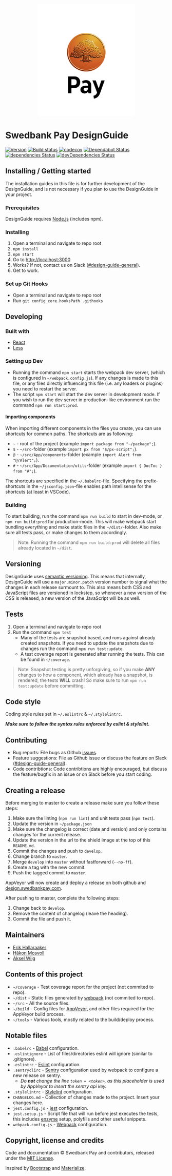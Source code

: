 <p align="center">
    <img src="./src/img/logo/spay_vertical_pos.svg" width=300 />
</p>

# Swedbank Pay DesignGuide

[![Version](https://img.shields.io/badge/Version-3.0.0-blue.svg)](https://github.com/swedbankpay/design.swedbankpay.com/releases/tag/3.0.0)
[![Build status](https://ci.appveyor.com/api/projects/status/1dii19sqw1m7xtsn/branch/master?svg=true)](https://ci.appveyor.com/project/PayEx/design-swedbankpay-com/branch/master)
[![codecov](https://codecov.io/gh/swedbankpay/design.swedbankpay.com/branch/develop/graph/badge.svg)](https://codecov.io/gh/swedbankpay/design.swedbankpay.com)
[![Dependabot Status](https://api.dependabot.com/badges/status?host=github&repo=SwedbankPay/design.swedbankpay.com)](https://dependabot.com)
[![dependencies Status](https://david-dm.org/swedbankpay/design.swedbankpay.com/status.svg)](https://david-dm.org/swedbankpay/design.swedbankpay.com)
[![devDependencies Status](https://david-dm.org/swedbankpay/design.swedbankpay.com/dev-status.svg)](https://david-dm.org/swedbankpay/design.swedbankpay.com?type=dev)

## Installing / Getting started

The installation guides in this file is for further development of the DesignGuide, and is not necessary if you plan to use the DesignGuide in your project.

### Prerequisites

DesignGuide requires [Node.js](https://nodejs.org/en/) (includes npm).

### Installing

1. Open a terminal and navigate to repo root
2. `npm install`
3. `npm start`
4. Go to <http://localhost:3000>
5. Works? If not, contact us on Slack ([#design-guide-general](https://payex.slack.com/messages/C0L3W8B2S/)).
6. Get to work.

### Set up Git Hooks

- Open a terminal and navigate to repo root
- Run `git config core.hooksPath .githooks`

## Developing

### Built with

- [React](https://reactjs.org/)
- [Less](http://lesscss.org/)

### Setting up Dev

- Running the command `npm start` starts the webpack dev server, (which is configured in `~/webpack.config.js`). If any changes is made to this file, or any files directly influencing this file (i.e. any loaders or plugins) you need to restart the server.
- The script `npm start` will start the dev server in development mode. If you wish to run the dev server in production-like environment run the command `npm run start:prod`.

#### Importing components

When importing different components in the files you create, you can use shortcuts for common paths. The shortcuts are as following:

- `~` - root of the project (example `import package from "~/package";`).
- `$` - `~/src`-folder (example `import px from "$/px-script";`).
- `@` - `~/src/App/components`-folder (example `import Alert from "@/Alert";`).
- `#` - `~/src/App/Documentation/utils`-folder (example `import { DocToc } from "#";`).

The shortcuts are specified in the `~/.babelrc`-file. Specifying the prefix-shortcuts in the `~/jsconfig.json`-file enables path intellisense for the shortcuts (at least in VSCode).

### Building

To start building, run the command `npm run build` to start in dev-mode, or `npm run build:prod` for production-mode. This will make webpack start bundling everything and make static files in the `~/dist/`-folder. Also make sure all tests pass, or make changes to them accordingly.
> Note: Running the command `npm run build:prod` will delete all files already located in `~/dist`.

## Versioning

DesignGuide uses [semantic versioning](http://semver.org/). This means that internally, DesignGuide will use a `major.minor.patch` version number to signal what the changes in each release surmount to. This also means both CSS and JavaScript files are versioned in lockstep, so whenever a new version of the CSS is released, a new version of the JavaScript will be as well.

## Tests

1. Open a terminal and navigate to repo root
2. Run the command `npm test`
    - Many of the tests are snapshot based, and runs against already created snapshots. If you need to update the snapshots due to changes run the command `npm run test:update`.
    - A test coverage report is generated after running the tests. This can be found in `~/coverage`.
> Note: Snapshot testing is pretty unforgiving, so if you make __ANY__ changes to how a component, which already has a snapshot, is rendered, the tests __WILL__ crash! So make sure to run `npm run test:update` before committing.

## Code style

Coding style rules set in `~/.eslintrc` & `~/.stylelintrc`.

__*Make sure to follow the syntax rules enforced by eslint & stylelint.*__

## Contributing

- Bug reports: File bugs as Github [issues](https://github.com/swedbankpay/design.swedbankpay.com/issues).
- Feature suggestions: File as Github issue or discuss the feature on Slack ([#design-guide-general](https://payex.slack.com/messages/C0L3W8B2S/)).
- Code contribtions: Code contribtions are highly encouraged, but discuss the feature/bugfix in an issue or on Slack before you start coding.

## Creating a release

Before merging to master to create a release make sure you follow these steps:

1. Make sure the linting (`npm run lint`) and unit tests pass (`npm test`).
2. Update the version in `~/package.json`
3. Make sure the changelog is correct (date and version) and only contains changes for the current release.
4. Update the version in the url to the shield image at the top of this `README.md`.
5. Commit the changes and push to `develop`.
6. Change branch to `master`.
7. Merge `develop` into `master` without fastforward (`--no-ff`).
8. Create a tag with the new commit.
9. Push the tagged commit to `master`.

AppVeyor will now create and deploy a release on both github and [design.swedbankpay.com](https://design.swedbankpay.com).

After pushing to master, complete the following steps:

1. Change back to `develop`.
2. Remove the content of changelog (leave the heading).
3. Commit the file and push it.

## Maintainers

- [Erik Hallaraaker](https://github.com/erikhallaraaker)
- [Håkon Mosvoll](https://github.com/hmosvoll)
- [Aksel Wiig](https://github.com/Akswii)

## Contents of this project

- `~/coverage` - Test coverage report for the project (not commited to repo).
- `~/dist` - Static files generated by [webpack](https://webpack.js.org/) (not commited to repo).
- `~/src` - All the source files.
- `~/build` - Config files for [AppVeyor](https://www.appveyor.com/), and other files required for the AppVeyor build process.
- `~/tools` - Various tools, mostly related to the build/deploy process.

## Notable files

- `.babelrc` - [Babel](https://babeljs.io/) configuration.
- `.eslintignore` - List of files/directories eslint will ignore (similar to .gitignore).
- `.eslintrc` - [Eslint](https://eslint.org/) configuration.
- `.sentryclirc` - [Sentry](https://sentry.io) configuration used by webpack to configure a new release on sentry.
    - _Do __not__ change the line `token = <token>`, as this placeholder is used by AppVeyor to insert the sentry api key._
- `.stylelintrc` - [Stylelint](https://stylelint.io/) configuration.
- `CHANGELOG.md` - Collection of changes made to the project. Insert your changes here.
- `jest.config.js` - [jest](https://facebook.github.io/jest/) configuration.
- `jest.setup.js` - Script file that will run before jest executes the tests, this includes [enzyme](http://airbnb.io/enzyme/) setup, polyfills and other useful snippets.
- `webpack.config.js` - [Webpack](https://webpack.js.org/) configuration.

## Copyright, license and credits

Code and documentation © Swedbank Pay and contributors, released under the [MIT License](LICENSE).

Inspired by [Bootstrap](http://getbootstrap.com/) and [Materialize](https://materializecss.com/).
